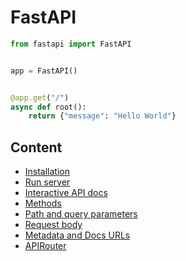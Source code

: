 # FastAPI

```python
from fastapi import FastAPI


app = FastAPI()


@app.get("/")
async def root():
    return {"message": "Hello World"}
```

## Content

- [Installation](installation.md)
- [Run server](run_server.md)
- [Interactive API docs](api_docs.md)
- [Methods](methods.md)
- [Path and query parameters](parameters.md)
- [Request body](request_body.md)
- [Metadata and Docs URLs](api_metadata.md)
- [APIRouter](apirouter.md)
